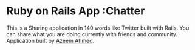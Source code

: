 # Ruby on Rails App :Chatter
This is a Sharing application in 140 words like Twitter built with Rails. You can share what you are doing currently with friends and community. 
Application built by [Azeem Ahmed](http://azeemahmed.me/).